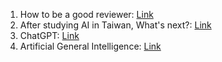 1. How to be a good reviewer: [Link](https://github.com/SuperBruceJia/paper-reading/blob/master/Conference/Others/How-to-be-a-good-Reviewer.pdf)
2. After studying AI in Taiwan, What's next?: [Link](https://github.com/SuperBruceJia/paper-reading/blob/master/Conference/Others/After_studying_AI_in_Taiwan_-_Next_PhD.pdf)
3. ChatGPT: [Link](https://github.com/SuperBruceJia/paper-reading/blob/master/Conference/Others/chatgpt.md)
4. Artificial General Intelligence: [Link](https://github.com/SuperBruceJia/paper-reading/blob/master/Conference/Others/agi.md)
